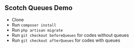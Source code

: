 ## Scotch Queues Demo

* Clone
* Run `composer install`
* Run `php artisan migrate`
* Run `git checkout beforeQueues` for codes without queues
* Run `git checkout afterQueues` for codes with queues

